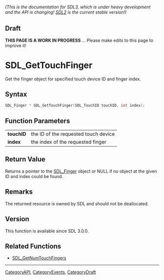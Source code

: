 ###### (This is the documentation for SDL3, which is under heavy development and the API is changing! [SDL2](https://wiki.libsdl.org/SDL2/) is the current stable version!)

## Draft

**THIS PAGE IS A WORK IN PROGRESS** ... Please make edits to this page to improve it!



<!-- #*^*^*^*^*See https://wiki.libsdl.org/SGFunctions for details on editing this page*^*^*^*^* -->
# SDL_GetTouchFinger

Get the finger object for specified touch device ID and finger index.

## Syntax

```c
SDL_Finger * SDL_GetTouchFinger(SDL_TouchID touchID, int index);

```

## Function Parameters

|                 |                                      |
| --------------- | ------------------------------------ |
| **touchID**     | the ID of the requested touch device |
| **index**       | the index of the requested finger    |

## Return Value

Returns a pointer to the [SDL_Finger](SDL_Finger) object or NULL if no
object at the given ID and index could be found.

## Remarks

The returned resource is owned by SDL and should not be deallocated.

## Version

This function is available since SDL 3.0.0.

## Related Functions

* [SDL_GetNumTouchFingers](SDL_GetNumTouchFingers)

----
[CategoryAPI](CategoryAPI), [CategoryEvents](CategoryEvents), [CategoryDraft](CategoryDraft)
<!-- #See the Style Guide for instructions on editing the footer. -->


